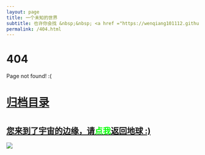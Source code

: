 ```yaml
---
layout: page
title: 一个未知的世界
subtitle: 也许你会找 &nbsp;&nbsp; <a href ="https://wenqiang101112.github.io/jvm.html">JVM</a>&nbsp;&nbsp; <a href ="https://wenqiang101112.github.io/spring-boot.html">Spring Boot</a>&nbsp;&nbsp; <a href ="https://wenqiang101112.github.io/spring-cloud.html">Spring Cloud</a>
permalink: /404.html
---
```


# 404

Page not found! :(

<h1><a href ="https://wenqiang101112.github.io/archives.html">归档目录</a><h1>

<h2><a href="https://wenqiang101112.github.io/archives.html">您来到了宇宙的边缘，请<span style="color:#00FF00">点我</span>返回地球 :)</a></h2>  

![](https://wdsheng0i.github.io/assets/images/404-bg.jpg)
